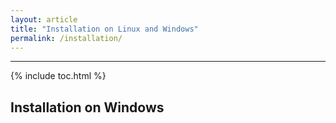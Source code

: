 ```yaml
---
layout: article
title: "Installation on Linux and Windows"
permalink: /installation/
---
```


- - -

{% include toc.html %}

## Installation on Windows


